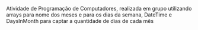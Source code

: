 Atividade de Programação de Computadores, realizada em grupo utilizando arrays para nome dos meses e para os dias da semana, DateTime e DaysInMonth para captar a
quantidade de dias de cada mês
